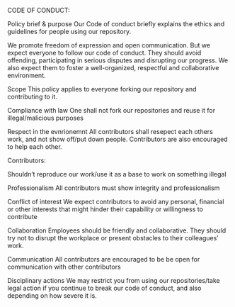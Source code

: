 CODE OF CONDUCT:

Policy brief & purpose
Our Code of conduct briefly explains the ethics and guidelines for people using our repository.

We promote freedom of expression and open communication. But we expect everyone to follow our code of conduct. They should avoid offending, participating in serious disputes and disrupting our progress. We also expect them to foster a well-organized, respectful and collaborative environment.

Scope
This policy applies to everyone forking our repository and contributing to it.


Compliance with law
One shall not fork our repositories and reuse it for illegal/malicious purposes

Respect in the evnrionemnt
All contributors shall resepect each others work, and not show off/put down people. Contributors are also encouraged to help each other.



Contributors:

Shouldn’t reproduce our work/use it as a base to work on something illegal


Professionalism
All contributors must show integrity and professionalism




Conflict of interest
We expect contributors to avoid any personal, financial or other interests that might hinder their capability or willingness to contribute

Collaboration
Employees should be friendly and collaborative. They should try not to disrupt the workplace or present obstacles to their colleagues’ work.

Communication
All contributors are encouraged to be be open for communication with other contributors



Disciplinary actions
We may restrict you from using our repositories/take legal action if you continue to break our code of conduct, and also depending on how severe it is.

